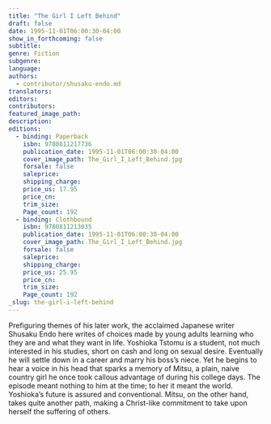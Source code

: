 ```yaml
---
title: "The Girl I Left Behind"
draft: false
date: 1995-11-01T06:00:30-04:00
show_in_forthcoming: false
subtitle:
genre: Fiction
subgenre:
language:
authors:
  - contributor/shusaku-endo.md
translators:
editors:
contributors:
featured_image_path:
description:
editions:
  - binding: Paperback
    isbn: 9780811217736
    publication_date: 1995-11-01T06:00:30-04:00
    cover_image_path: The_Girl_I_Left_Behind.jpg
    forsale: false
    saleprice:
    shipping_charge:
    price_us: 17.95
    price_cn:
    trim_size:
    Page_count: 192
  - binding: Clothbound
    isbn: 9780811213035
    publication_date: 1995-11-01T06:00:30-04:00
    cover_image_path: The_Girl_I_Left_Behind.jpg
    forsale: false
    saleprice:
    shipping_charge:
    price_us: 25.95
    price_cn:
    trim_size:
    Page_count: 192
_slug: the-girl-i-left-behind
---
```


Prefiguring themes of his later work, the acclaimed Japanese writer Shusaku Endo here writes of choices made by young adults learning who they are and what they want in life. Yoshioka Tstomu is a student, not much interested in his studies, short on cash and long on sexual desire. Eventually he will settle down in a career and marry his boss’s niece. Yet he begins to hear a voice in his head that sparks a memory of Mitsu, a plain, naive country girl he once took callous advantage of during his college days. The episode meant nothing to him at the time; to her it meant the world. Yoshioka’s future is assured and conventional. Mitsu, on the other hand, takes quite another path, making a Christ-like commitment to take upon herself the suffering of others.

